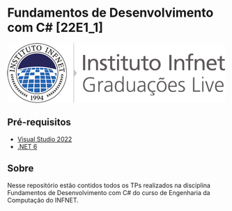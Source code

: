 # Fundamentos de Desenvolvimento com C# [22E1_1]

![](images/logo.png)

## Pré-requisitos

- [Visual Studio 2022](https://visualstudio.microsoft.com/pt-br/vs/)
- [.NET 6](https://dotnet.microsoft.com/en-us/download/dotnet/6.0)

## Sobre

Nesse repositório estão contidos todos os TPs realizados na disciplina Fundamentos de Desenvolvimento com C# do curso de Engenharia da Computação do INFNET.
